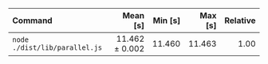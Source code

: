 | Command | Mean [s] | Min [s] | Max [s] | Relative |
|:---|---:|---:|---:|---:|
| `node ./dist/lib/parallel.js` | 11.462 ± 0.002 | 11.460 | 11.463 | 1.00 |
